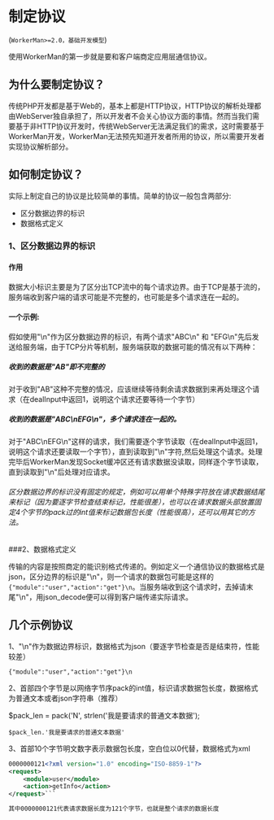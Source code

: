 # 制定协议
(```WorkerMan>=2.0，基础开发模型```)

使用WorkerMan的第一步就是要和客户端商定应用层通信协议。

## 为什么要制定协议？

传统PHP开发都是基于Web的，基本上都是HTTP协议，HTTP协议的解析处理都由WebServer独自承担了，所以开发者不会关心协议方面的事情。然而当我们需要基于非HTTP协议开发时，传统WebServer无法满足我们的需求，这时需要基于WorkerMan开发，WorkerMan无法预先知道开发者所用的协议，所以需要开发者实现协议解析部分。

## 如何制定协议？

实际上制定自己的协议是比较简单的事情。简单的协议一般包含两部分:
 * 区分数据边界的标识
 * 数据格式定义

### 1、区分数据边界的标识

#### 作用
数据大小标识主要是为了区分出TCP流中的每个请求边界。由于TCP是基于流的，服务端收到客户端的请求可能是不完整的，也可能是多个请求连在一起的。

#### 一个示例:
假如使用"\n"作为区分数据边界的标识，有两个请求"ABC\n" 和 "EFG\n"先后发送给服务端，由于TCP分片等机制，服务端获取的数据可能的情况有以下两种：
##### 收到的数据是"AB"即不完整的
对于收到"AB"这种不完整的情况，应该继续等待剩余请求数据到来再处理这个请求（在dealInput中返回1，说明这个请求还要等待一个字节）

##### 收到的数据是"ABC\nEFG\n"，多个请求连在一起的。
对于"ABC\nEFG\n"这样的请求，我们需要逐个字节读取（在dealInput中返回1，说明这个请求还要读取一个字节），直到读取到"\n"字符,然后处理这个请求。处理完毕后WorkerMan发现Socket缓冲区还有请求数据没读取，同样逐个字节读取，直到读取到"\n"后处理对应请求。

###### 区分数据边界的标识没有固定的规定，例如可以用单个特殊字符放在请求数据结尾来标记（因为要逐字节检查结束标记，性能很差），也可以在请求数据头部放置固定4个字节的pack过的int值来标记数据包长度（性能很高），还可以用其它的方法。

###2、数据格式定义

传输的内容是按照商定的能识别格式传递的。例如定义一个通信协议的数据格式是json，区分边界的标识是"\n"，则一个请求的数据包可能是这样的 ```{"module":"user","action":"get"}\n```。当服务端收到这个请求时，去掉请末尾"\n"，用json_decode便可以得到客户端传递实际请求。

## 几个示例协议

1、"\n"作为数据边界标识，数据格式为json（要逐字节检查是否是结束符，性能较差）

```{"module":"user","action":"get"}\n ```

2、首部四个字节是以网络字节序pack的int值，标识请求数据包长度，数据格式为普通文本或者json字符串（推荐）

$pack_len = pack('N', strlen('我是要请求的普通文本数据');

```$pack_len.'我是要请求的普通文本数据' ```

3、首部10个字节明文数字表示数据包长度，空白位以0代替，数据格式为xml

```xml
0000000121<?xml version="1.0" encoding="ISO-8859-1"?>
<request>
	<module>user</module>
	<action>getInfo</action>
</request>```

其中0000000121代表请求数据长度为121个字节，也就是整个请求的数据长度
